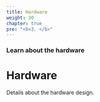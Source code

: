 ```yaml
---
title: Hardware
weight: 30
chapter: true
pre: "<b>3. </b>"
---
```


### Learn about the hardware

# Hardware

Details about the hardware design.
